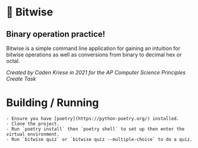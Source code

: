 # 💾 Bitwise
## Binary operation practice!

Bitwise is a simple command line application for gaining an intuition for bitwise operations as well as conversions from binary to decimal hex or octal.

*Created by Caden Kriese in 2021 for the AP Computer Science Principles Create Task*

# Building / Running
    - Ensure you have [poetry](https://python-poetry.org/) installed.
    - Clone the project.
    - Run `poetry install` then `poetry shell` to set up then enter the virtual environment.
    - Run `bitwise quiz` or `bitwise quiz --multiple-choice` to do a quiz.